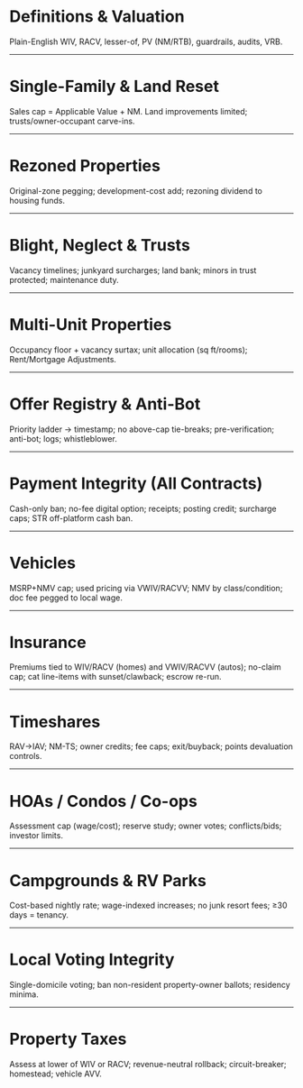 # Definitions & Valuation

Plain-English WIV, RACV, lesser-of, PV (NM/RTB), guardrails, audits, VRB.

---

# Single-Family & Land Reset

Sales cap = Applicable Value + NM. Land improvements limited; trusts/owner-occupant carve-ins.

---

# Rezoned Properties

Original-zone pegging; development-cost add; rezoning dividend to housing funds.

---

# Blight, Neglect & Trusts

Vacancy timelines; junkyard surcharges; land bank; minors in trust protected; maintenance duty.

---

# Multi-Unit Properties

Occupancy floor + vacancy surtax; unit allocation (sq ft/rooms); Rent/Mortgage Adjustments.

---

# Offer Registry & Anti-Bot

Priority ladder → timestamp; no above-cap tie-breaks; pre-verification; anti-bot; logs; whistleblower.

---

# Payment Integrity (All Contracts)

Cash-only ban; no-fee digital option; receipts; posting credit; surcharge caps; STR off-platform cash ban.

---

# Vehicles

MSRP+NMV cap; used pricing via VWIV/RACVV; NMV by class/condition; doc fee pegged to local wage.

---

# Insurance

Premiums tied to WIV/RACV (homes) and VWIV/RACVV (autos); no-claim cap; cat line-items with sunset/clawback; escrow re-run.

---

# Timeshares

RAV→IAV; NM-TS; owner credits; fee caps; exit/buyback; points devaluation controls.

---

# HOAs / Condos / Co-ops

Assessment cap (wage/cost); reserve study; owner votes; conflicts/bids; investor limits.

---

# Campgrounds & RV Parks

Cost-based nightly rate; wage-indexed increases; no junk resort fees; ≥30 days = tenancy.

---

# Local Voting Integrity

Single-domicile voting; ban non-resident property-owner ballots; residency minima.

---

# Property Taxes

Assess at lower of WIV or RACV; revenue-neutral rollback; circuit-breaker; homestead; vehicle AVV.
